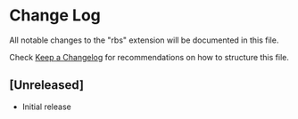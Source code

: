 # Change Log

All notable changes to the "rbs" extension will be documented in this file.

Check [Keep a Changelog](http://keepachangelog.com/) for recommendations on how to structure this file.

## [Unreleased]

- Initial release